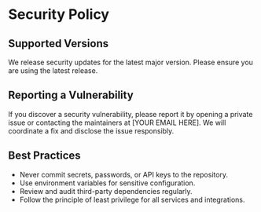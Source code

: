 # Security Policy

## Supported Versions

We release security updates for the latest major version. Please ensure you are using the latest release.

## Reporting a Vulnerability

If you discover a security vulnerability, please report it by opening a private issue or contacting the maintainers at [YOUR EMAIL HERE]. We will coordinate a fix and disclose the issue responsibly.

## Best Practices
- Never commit secrets, passwords, or API keys to the repository.
- Use environment variables for sensitive configuration.
- Review and audit third-party dependencies regularly.
- Follow the principle of least privilege for all services and integrations.
